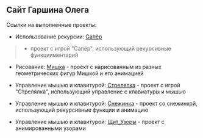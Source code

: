 ## Сайт Гаршина Олега
Ссылки на выполненные проекты:

* Использование рекурсии:
[Сапёр](https://garshinoleg.github.io/Sapyor/ "Ссылка запустит игру Сапёр") 
> - проект с игрой "Сапёр", использующий рекурсивные функцииментарий
* Рисование:
[Мишка](https://garshinoleg.github.io/Mishka/ "Ссылка запустит анимированный рисунок с Мишкой") - проект с нарисованным из разных геометрических фигур Мишкой и его анимацией

* Управление мышью и клавитурой:
[Стрелялка](https://garshinoleg.github.io/Strelyalka_Insane/ "Ссылка запустит игру Стрелялка") - проект с игрой "Стрелялка", использующий управление с клавиатуры и мышью

* Управление мышью и клавитурой:
[Снежинка](https://garshinoleg.github.io/Snejinka/ "Ссылка запустит Снежинку") - проект со снежинкой, использующий рекурсивные функции и анимацию

* Управление мышью и клавитурой:
[Щит_Узоры](https://garshinoleg.github.io/Shit_Uzor/ "Узор из щита Капитана Америки") - проект с анимированными узорами

